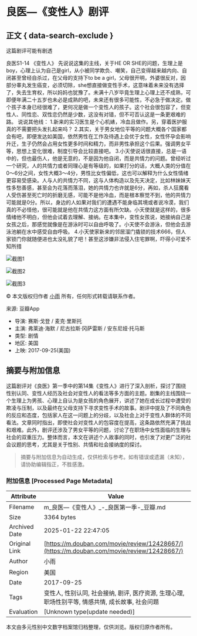 # 良医—《变性人》剧评

## 正文 { data-search-exclude }


这篇剧评可能有剧透

良医S1-14 《变性人》 先说说这集的主线，关于HE OR SHE的问题，生理上是boy，心理上认为自己是girl，从小被同学欺负、嘲笑，自己变得越来越内向、自闭甚至曾经自杀过，在父母的支持下to be a girl，父母很开明，外婆很反对，因部分睾丸发生癌变，必须切除，she想直接做变性手术，这意味着未来没有选择了，失去生育权，所以妈妈也犹豫了。未满十八岁毕竟生理上心理上还不成熟，可即便年满二十五岁也未必是成熟的吧，未来还有很多可能性，不必急于做决定。做个孩子本身已经很难了，更何况是做一个变性人的孩子。这个社会很包容了，但变性人、同性恋、双性恋仍然是少数，这没有对错，但不可否认这是一条更艰难的路。 说说其他线： 1.新来的实习医生是个心机婊，冷血且做作。另，穿着医护服真的不需要把头发扎起来吗？ 2.其实，关于男女地位平等的问题大概各个国家都会有吧，即便发达如美国，依然男性在工作及待遇上会优于女性，女性怀孕会影响升迁，生子仍然会占用女性更多时间和精力，而非男性承担这个后果。强调男女平等，思想上变化很难，制度引导会比较直接吧。 3.小天使说话很直接，总是一语中的，但也最伤人，他是无意的，不是因为他自闭，而是共情力的问题。曾经听过一个研究，人的共情力或者同理心是有等级的，如果打分的话，大概人类的分值在0～6分之间，女性大概3～4分，男性比女性偏低，这也可以解释为什么女性情绪更容易受感染。人与人的共情力不同，这与人体构造以及先天决定，比如林妹妹天性多愁善感，甚至会为花落而落泪，她的共情力也许就是6分，再如，杀人狂魔看人受伤甚至死亡时的折磨无感，可能不是他冷血，而是根本察觉不到，他的共情力可能就是0分。所以，身边的人如果对我们的遭遇不能身临其境或者说冷漠，我们真的不必怪他，很可能就是他在共情力这方面有所欠缺。小天使就是这样的，很多情绪他不明白，但他会试着去理解、接纳。在本集中，变性女孩说，她接纳自己是女孩之后，那感觉就像是在游泳时可以自由呼吸了。小天使不会游泳，但他会去游泳池躺在水中感受自由呼吸。 4.小天使家新来的邻居溜门撬锁的技术666，但人家锁门你就随便进也太没礼貌了吧！甚至这涉嫌非法侵入住宅罪啊，吓得小可爱不知所措

![截图1](https://img1.doubanio.com/view/thing_review/l/public/p4267028.webp)

![截图2](https://img9.doubanio.com/view/thing_review/l/public/p4267026.webp)

![截图3](https://img3.doubanio.com/view/thing_review/l/public/p4267027.webp)

© 本文版权归作者  [小雨](https://www.douban.com/people/214173762/)  所有，任何形式转载请联系作者。 

来源: 豆瓣App

- 导演: 赛斯·戈登 / 麦克·里斯托
- 主演: 弗莱迪·海默 / 尼古拉斯·冈萨雷斯 / 安东尼娅·托马斯
- 类型: 剧情
- 地区: 美国
- 上映: 2017-09-25(美国)
<!-- tcd_original_link https://m.douban.com/movie/review/12428667/ -->


## 摘要与附加信息

<!-- tcd_abstract -->
这篇剧评对《良医》第一季中的第14集《变性人》进行了深入剖析，探讨了围绕性别认同、变性人经历及社会对变性人的看法等多方面的主题。剧集的主线围绕一个生理上为男孩、心理上自认为是女孩的角色展开，讲述了她在成长过程中遭受的欺凌与压制，以及最终在父母支持下寻求变性手术的故事。剧评中提及了不同角色的反应和态度，包括家人在这一问题上的分歧，以及社会上对于变性人群体的不同看法。文章同时指出，即使社会对变性人的包容度在提高，这条路依然充满了挑战和艰难。此外，剧评还涉及了男女平等的问题，讨论了在职场中女性面临的生理与社会的双重压力。整体而言，本文在讲述个人故事的同时，也引发了对更广泛的社会议题的思考，尤其是关于性别、共情和社会接纳度的探讨。
<!-- tcd_abstract_end -->

> 摘要与附加信息为自动生成，仅供检索与参考。如有错误或遗漏（未知），请协助编辑指正，不胜感激。

### 附加信息 [Processed Page Metadata]

| Attribute       | Value                                  |
|-----------------|----------------------------------------|
| Filename        | m_良医—《变性人》_-_良医第一季-_豆瓣.md                             |
| Size            | 3364 bytes                           |
| Archived Date   | 2025-01-22 22:47:05                             |
| Original Link   | [https://m.douban.com/movie/review/12428667/](https://m.douban.com/movie/review/12428667/)                       |
| Author          | 小雨                               |
| Region          | 美国                               |
| Date            | 2017-09-25                                 |
| Tags            | 变性人, 性别认同, 社会接纳, 剧评, 医疗资源, 生理心理, 职场性别平等, 情感共情, 成长故事, 社会问题                                 |
| Evaluation            | [Unknown type(update needed)]                                 |
<!-- tcd_table_end -->

本文由多元性别中文数字档案馆归档整理，仅供浏览。版权归原作者所有。
